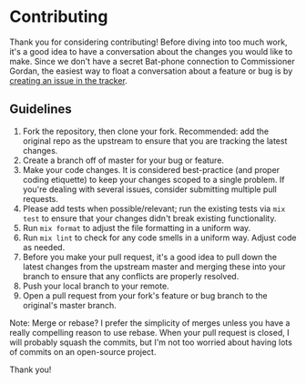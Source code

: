 # Contributing

Thank you for considering contributing! Before diving into too much work, it's a good idea to have a conversation about the changes you would like to make. Since we don't have a secret Bat-phone connection to Commissioner Gordan, the easiest way to float a conversation about a feature or bug is by [creating an issue in the tracker](https://github.com/fireproofsocks/stripper/issues).

## Guidelines

1. Fork the repository, then clone your fork. Recommended: add the original repo as the upstream to ensure that you are tracking the latest changes.
2. Create a branch off of master for your bug or feature.
3. Make your code changes. It is considered best-practice (and proper coding etiquette) to keep your changes scoped to a single problem. If you're dealing with several issues, consider submitting multiple pull requests.
4. Please add tests when possible/relevant; run the existing tests via `mix test` to ensure that your changes didn't break existing functionality.
5. Run `mix format` to adjust the file formatting in a uniform way.
6. Run `mix lint` to check for any code smells in a uniform way. Adjust code as needed.
7. Before you make your pull request, it's a good idea to pull down the latest changes from the upstream master and merging these into your branch to ensure that any conflicts are properly resolved.
8. Push your local branch to your remote.
9. Open a pull request from your fork's feature or bug branch to the original's master branch.

Note: Merge or rebase? I prefer the simplicity of merges unless you have a really compelling reason to use rebase.  When your pull request is closed, I will probably squash the commits, but I'm not too worried about having lots of commits on an open-source project.

Thank you!
